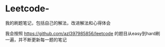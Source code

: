 # Leetcode-
我的刷题笔记，包括自己的解法，改进解法和心得体会

我会按照 https://github.com/azl397985856/leetcode 的题目从easy到hard刷一遍，并不断更新每一题的笔记
